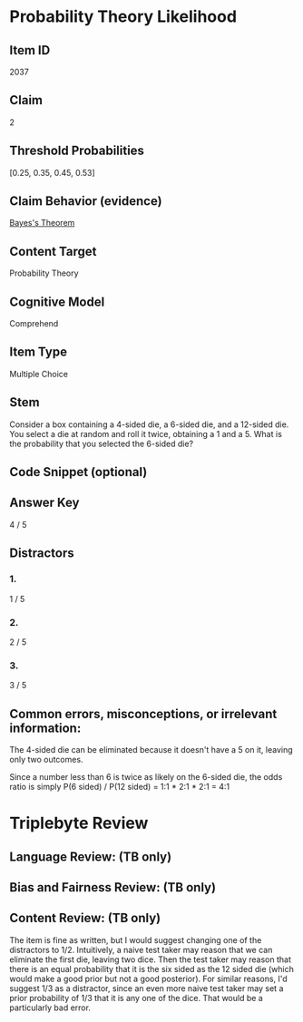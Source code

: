 # Probability Theory Likelihood

## Item ID
2037

## Claim
2

## Threshold Probabilities
[0.25, 0.35, 0.45, 0.53]

## Claim Behavior (evidence)
[Bayes's Theorem](https://en.wikipedia.org/wiki/Bayes%27_theorem)

## Content Target
Probability Theory

## Cognitive Model
Comprehend

## Item Type
Multiple Choice

## Stem
Consider a box containing a 4-sided die, a 6-sided die, and a 12-sided die. You select a die at random and roll it twice, obtaining a 1 and a 5. What is the probability that you selected the 6-sided die?

## Code Snippet (optional)

## Answer Key
4 / 5

## Distractors
### 1.
1 / 5

### 2.
2 / 5

### 3.
3 / 5

## Common errors, misconceptions, or irrelevant information:
The 4-sided die can be eliminated because it doesn't have a 5 on it, leaving only two outcomes. 

Since a number less than 6 is twice as likely on the 6-sided die, the odds ratio is simply P(6 sided) / P(12 sided) = 1:1 * 2:1 * 2:1 = 4:1

# Triplebyte Review

## Language Review: (TB only)

## Bias and Fairness Review: (TB only)

## Content Review: (TB only)
The item is fine as written, but I would suggest changing one of the distractors to 1/2. Intuitively, a naive test taker may reason that we can eliminate the first die, leaving two dice. Then the test taker may reason that there is an equal probability that it is the six sided as the 12 sided die (which would make a good prior but not a good posterior). For similar reasons, I'd suggest 1/3 as a distractor, since an even more naive test taker may set a prior probability of 1/3 that it is any one of the dice. That would be a particularly  bad error.
